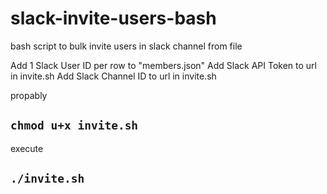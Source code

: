 # slack-invite-users-bash
bash script to bulk invite users in slack channel from file

Add 1 Slack User ID per row to "members.json"
Add Slack API Token to url in invite.sh 
Add Slack Channel ID to url in invite.sh

propably 
## `chmod u+x invite.sh`

execute 
## `./invite.sh`
